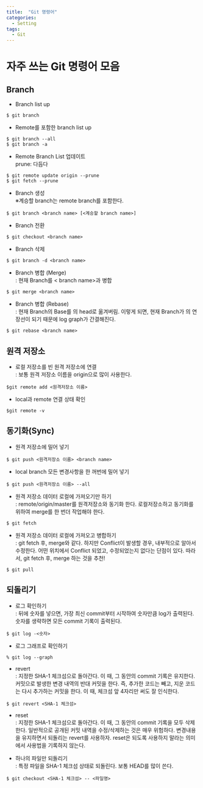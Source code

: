```yaml
---
title:  "Git 명령어"
categories:
  - Setting
tags:
  - Git
---
```


# 자주 쓰는 Git 명령어 모음

## Branch

- Branch list up  

```
$ git branch
```

- Remote를 포함한 branch list up

```
$ git branch --all 
$ git branch -a
```

- Remote Branch List 업데이트  
  prune: 다듬다

```
$ git remote update origin --prune
$ git fetch --prune
```
- Branch 생성  
※계승할 branch는 remote branch를 포함한다.  

```dotnetcli
$ git branch <branch name> [<계승할 branch name>]
```

- Branch 전환

```dotnetcli
$ git checkout <branch name>
```

- Branch 삭제

```
$ git branch -d <branch name>
```

- Branch 병합 (Merge)  
: 현재 Branch를 < branch name>과 병합

```
$ git merge <branch name>
```

- Branch 병합 (Rebase)  
: 현재 Branch의 Base를 <branch name>의 head로 옮겨버림. 이렇게 되면, 현재 Branch가 <branch name>의 연장선이 되기 때문에 log graph가 간결해진다.

```
$ git rebase <branch name>
```

## 원격 저장소

- 로컬 저장소를 빈 원격 저장소에 연결  
: 보통 원격 저장소 이름을 origin으로 많이 사용한다.

```
$git remote add <원격저장소 이름>
```

- local과 remote 연결 상태 확인

```
$git remote -v
```

## 동기화(Sync)

- 원격 저장소에 밀어 넣기

```
$ git push <원격저장소 이름> <branch name>
```

- local branch 모든 변경사항을 한 꺼번에 밀어 넣기

```
$ git push <원격저장소 이름> --all
```

- 원격 저장소 데이터 로컬에 가져오기만 하기  
: remote/origin/master를 원격저장소와 동기화 한다. 로컬저장소하고 동기화를 위하여 merge를 한 번더 작업해야 한다.

```
$ git fetch
```

- 원격 저장소 데이터 로컬에 가져오고 병합하기  
: git fetch 후, merge와 같다. 하지만 Conflict이 발생할 경우, 내부적으로 알아서 수정한다. 어떤 위치에서 Conflict 되었고, 수정되었는지 없다는 단점이 있다. 따라서, git fetch 후, merge 하는 것을 추천!

```
$ git pull
```

## 되돌리기

- 로그 확인하기  
: 뒤에 숫자를 넣으면, 가장 최신 commit부터 시작하여 숫자만큼 log가 출력된다. 숫자를 생략하면 모든 commit 기록이 출력된다.

```
$ git log -<숫자>
```

- 로그 그래프로 확인하기

```
% git log --graph
```

- revert  
: 지정한 SHA-1 체크섬으로 돌아간다. 이 때, 그 동안의 commit 기록은 유지한다. 커밋으로 발생한 변경 내역의 반대 커밋을 한다. 즉, 추가한 코드는 빼고, 지운 코드는 다시 추가하는 커밋을 한다. 이 때, 체크섬 앞 4자리만 써도 잘 인식한다.

```
$ git revert <SHA-1 체크섬>
```

- reset  
: 지정한 SHA-1 체크섬으로 돌아간다. 이 때, 그 동안의 commit 기록을 모두 삭제한다. 일반적으로 공개된 커밋 내역을 수정/삭제하는 것은 매우 위험하다. 변경내용을 유지하면서 되돌리는 revert를 사용하자. reset은 되도록 사용하지 말라는 의미에서 사용법을 기록하지 않는다.

- 하나의 파일만 되돌리기  
: 특정 파일을 SHA-1 체크섬 상태로 되돌린다. 보통 HEAD를 많이 쓴다.

```
$ git checkout <SHA-1 체크섬> -- <파일명>
```